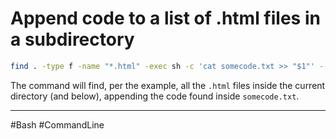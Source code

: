 # Append code to a list of .html files in a subdirectory

```bash
find . -type f -name "*.html" -exec sh -c 'cat somecode.txt >> "$1"' -- {} \;
```

The command will find, per the example, all the `.html` files inside the current directory (and below), appending the code found inside `somecode.txt`.

---

#Bash #CommandLine